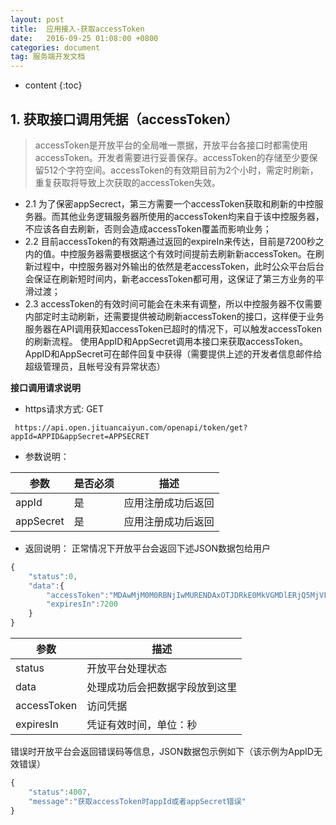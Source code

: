 ```yaml
---
layout: post
title:  应用接入-获取accessToken
date:   2016-09-25 01:08:00 +0800
categories: document
tag: 服务端开发文档
---
```


* content
{:toc}

## 1.	获取接口调用凭据（accessToken）
> accessToken是开放平台的全局唯一票据，开放平台各接口时都需使用accessToken。开发者需要进行妥善保存。accessToken的存储至少要保留512个字符空间。accessToken的有效期目前为2个小时，需定时刷新，重复获取将导致上次获取的accessToken失效。

* 2.1 为了保密appSecrect，第三方需要一个accessToken获取和刷新的中控服务器。而其他业务逻辑服务器所使用的accessToken均来自于该中控服务器，不应该各自去刷新，否则会造成accessToken覆盖而影响业务；
* 2.2 目前accessToken的有效期通过返回的expireIn来传达，目前是7200秒之内的值。中控服务器需要根据这个有效时间提前去刷新新accessToken。在刷新过程中，中控服务器对外输出的依然是老accessToken，此时公众平台后台会保证在刷新短时间内，新老accessToken都可用，这保证了第三方业务的平滑过渡；
* 2.3 accessToken的有效时间可能会在未来有调整，所以中控服务器不仅需要内部定时主动刷新，还需要提供被动刷新accessToken的接口，这样便于业务服务器在API调用获知accessToken已超时的情况下，可以触发accessToken的刷新流程。
使用AppID和AppSecret调用本接口来获取accessToken。AppID和AppSecret可在邮件回复中获得（需要提供上述的开发者信息邮件给超级管理员，且帐号没有异常状态）

**接口调用请求说明**


* https请求方式: GET


` https://api.open.jituancaiyun.com/openapi/token/get?appId=APPID&appSecret=APPSECRET`

* 参数说明：

参数 | 是否必须 | 描述
------------ | ------------- | -------------
appId | 是 | 应用注册成功后返回
appSecret | 是 | 应用注册成功后返回

* 返回说明：
正常情况下开放平台会返回下述JSON数据包给用户


```javascript
{
	"status":0,
	"data":{
		"accessToken":"MDAwMjM0M0RBNjIwMURENDAxOTJDRkE0MkVGMDlERjQ5MjVFODAzQTlFMThERDBCMzNBNzFEMjBFMkRCNjExRDgxQjM3RkU0QzM1NkMwQzM5NkNCODUyN0JFQTE1OUE5OUUzMg==",
		"expiresIn":7200
	}
}
```

参数 | 描述
------------ | -------------
status | 开放平台处理状态
data | 处理成功后会把数据字段放到这里
accessToken | 访问凭据
expiresIn | 凭证有效时间，单位：秒

错误时开放平台会返回错误码等信息，JSON数据包示例如下（该示例为AppID无效错误）

```javascript
{
	"status":4007,
	"message":"获取accessToken时appId或者appSecret错误"
}
```